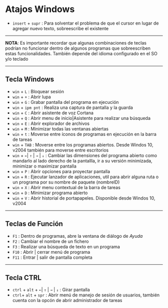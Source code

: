 # Atajos Windows

- `insert` + `supr` : Para solventar el problema de que el cursor en lugar de agregar nuevo texto, sobreescribe el existente


------------------------
__NOTA__: Es importante recordar que algunas combinaciones de teclas podrían no funcionar dentro de algunos programas que sobreescriben estas funcionalidades. También depende del idioma configurado en el SO y/o teclado

------------------------
## Tecla Windows
- `win` + `L` : Bloquear sesión
- `win` + `+` : Abrir lupa
- `win` + `G` : Grabar pantalla del programa en ejecución
- `win` + `ipm pnt` : Realiza una captura de pantalla y la guarda
- `win` + `C` : Abrir asistente de voz Cortana
- `win` + `Q` : Abrir menu de inicio|Asistente para realizar una búsqueda
- `win` + `E` : Abrir explorador de archivos
- `win` + `M` : Minimizar todas las ventanas abiertas
- `win` + `t` : Moverse entre íconos de programas en ejecución en la barra de tareas
- `win` + `TAB` : Moverse entre los programas abiertos. Desde Windos 10, v2004 también para moverse entre escritorios
- `win` + `←`| `↑` | `→` | `↓` : Cambiar las dimensiones del programa abierto como mandarlo al lado derecho de la pantallla, ir a su versión minimizada, minimizar o maximizar pantalla
- `win` + `P` : Abrir opciones para proyectar pantalla
- `win` + `R` : Ejecutar lanzador de aplicaciones, util para abrir alguna ruta o un programa por su nombre de paquete (nombreID)
- `win` + `X` : Abrir menu contextual de la barra de tareas
- `win` + `D` : Minimizar programa abierto
- `win` + `V` : Abrir historial de portapapeles. Disponible desde Windos 10, v2004


------------------------
## Teclas de Función
- `F1` : Dentro de programas, abre la ventana de diálogo de _Ayuda_
- `F2` : Cambiar el nombre de un fichero
- `F3` : Realizar una búsqueda de texto en un programa
- `F10` : Abrir | cerrar menú de programa
- `F11` : Entrar | salir de pantalla completa


------------------------
## Tecla CTRL
- `ctrl` + `alt` + `←`| `↑` | `→` | `↓` : Girar pantalla
- `ctrl`+ `alt` + `spr` : Abrir menú de manejo de sesión de usuarios, también cuenta con la opcón de abrir administrador de tareas




